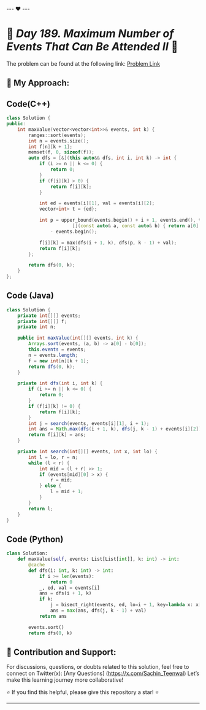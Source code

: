 --- ❤️ ---

# 🚀 _Day 189. Maximum Number of Events That Can Be Attended II_ 🧠


The problem can be found at the following link: [Problem Link](https://leetcode.com/problems/maximum-number-of-events-that-can-be-attended-ii/description/)

## 🎯 **My Approach:**


## Code(C++)
```cpp
class Solution {
public:
    int maxValue(vector<vector<int>>& events, int k) {
        ranges::sort(events);
        int n = events.size();
        int f[n][k + 1];
        memset(f, 0, sizeof(f));
        auto dfs = [&](this auto&& dfs, int i, int k) -> int {
            if (i >= n || k <= 0) {
                return 0;
            }
            if (f[i][k] > 0) {
                return f[i][k];
            }

            int ed = events[i][1], val = events[i][2];
            vector<int> t = {ed};

            int p = upper_bound(events.begin() + i + 1, events.end(), t,
                        [](const auto& a, const auto& b) { return a[0] < b[0]; })
                - events.begin();

            f[i][k] = max(dfs(i + 1, k), dfs(p, k - 1) + val);
            return f[i][k];
        };

        return dfs(0, k);
    }
};
```

## Code (Java)

```java
class Solution {
    private int[][] events;
    private int[][] f;
    private int n;

    public int maxValue(int[][] events, int k) {
        Arrays.sort(events, (a, b) -> a[0] - b[0]);
        this.events = events;
        n = events.length;
        f = new int[n][k + 1];
        return dfs(0, k);
    }

    private int dfs(int i, int k) {
        if (i >= n || k <= 0) {
            return 0;
        }
        if (f[i][k] != 0) {
            return f[i][k];
        }
        int j = search(events, events[i][1], i + 1);
        int ans = Math.max(dfs(i + 1, k), dfs(j, k - 1) + events[i][2]);
        return f[i][k] = ans;
    }

    private int search(int[][] events, int x, int lo) {
        int l = lo, r = n;
        while (l < r) {
            int mid = (l + r) >> 1;
            if (events[mid][0] > x) {
                r = mid;
            } else {
                l = mid + 1;
            }
        }
        return l;
    }
}
```

## Code (Python)

```python
class Solution:
    def maxValue(self, events: List[List[int]], k: int) -> int:
        @cache
        def dfs(i: int, k: int) -> int:
            if i >= len(events):
                return 0
            _, ed, val = events[i]
            ans = dfs(i + 1, k)
            if k:
                j = bisect_right(events, ed, lo=i + 1, key=lambda x: x[0])
                ans = max(ans, dfs(j, k - 1) + val)
            return ans

        events.sort()
        return dfs(0, k)
```



## 🎯 **Contribution and Support:**

For discussions, questions, or doubts related to this solution, feel free to connect on Twitter(x): [Any Questions] (https://x.com/Sachin_Teenwal) Let’s make this learning journey more collaborative!

⭐ If you find this helpful, please give this repository a star! ⭐

---
